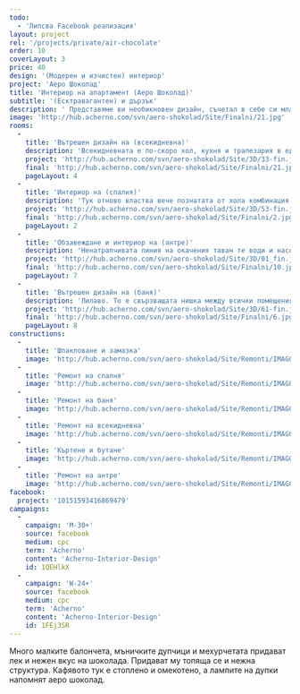 ```yaml
---
todo: 
  - 'Липсва Facebook реализация'
layout: project
rel: '/projects/private/air-chocolate'
order: 10
coverLayout: 3
price: 40
design: '(Модерен и изчистен) интериор'
project: 'Аеро Шоколад'
title: 'Интериор на апартамент (Аеро Шоколад)'
subtitle: '(Есктравагантен) и дързък'
description: ' Представяме ви необикновен дизайн, съчетал в себе си младежката непринуденост и спокойствието на домашния уют. Интериор, препращащ към вкуса на различни видове шоколад: млечен, натурален, с пълнеж или с балончета. Шоколадът е като дома - всеки има различен вкус. Едни го харесват млечен, други го харесват черен. Някои го обичат с лешници или с бадеми.'
image: 'http://hub.acherno.com/svn/aero-shokolad/Site/Finalni/21.jpg'
rooms:
  -
    title: 'Вътрешен дизайн на (всекидневна)'
    description: 'Всекидневната е по-скоро хол, кухня и трапезария в едно. Съчетание между топло кафяво, мръсно бяло, почти прозрачно лилаво и лампи и столове с характерна и допълваща се визия.'
    project: 'http://hub.acherno.com/svn/aero-shokolad/Site/3D/33-fin.jpg'
    final: 'http://hub.acherno.com/svn/aero-shokolad/Site/Finalni/21.jpg'
    pageLayout: 4
  -
    title: 'Интериор на (спалня)'
    description: 'Тук отново властва вече познатата от хола комбинация на бяло, дърво и лилаво. Обстановката е уютна и приятна и дори може да те предразположи да поработиш на компактното бюро.'
    project: 'http://hub.acherno.com/svn/aero-shokolad/Site/3D/53-fin.jpg'
    final: 'http://hub.acherno.com/svn/aero-shokolad/Site/Finalni/2.jpg'
    pageLayout: 2
  -
    title: 'Обзавеждане и интериор на (антре)'
    description: 'Ненатрапчивата линия на окачения таван те води и насочва. Лампите, скрити в улея, осветяват всичко толкова добре, че нямаш онова неприятно чувство, че пристъпваш в полумрак.'
    project: 'http://hub.acherno.com/svn/aero-shokolad/Site/3D/01_fin.jpg'
    final: 'http://hub.acherno.com/svn/aero-shokolad/Site/Finalni/10.jpg'
    pageLayout: 7
  -
    title: 'Вътрешен дизайн на (баня)'
    description: 'Лилаво. То е свързващата нишка между всички помещения. Върви като плавен преход от едно помещение в друго. В тази баня е наситено и подчертано от фризови плочки с принтове на орхидеи.'
    project: 'http://hub.acherno.com/svn/aero-shokolad/Site/3D/61-fin.jpg'
    final: 'http://hub.acherno.com/svn/aero-shokolad/Site/Finalni/6.jpg'
    pageLayout: 8
constructions:
  -
    title: 'Шпакловане и замазка'
    image: 'http://hub.acherno.com/svn/aero-shokolad/Site/Remonti/IMAG0185.jpg'
  -
    title: 'Ремонт на спалня'
    image: 'http://hub.acherno.com/svn/aero-shokolad/Site/Remonti/IMAG0170.jpg'
  -
    title: 'Ремонт на баня'
    image: 'http://hub.acherno.com/svn/aero-shokolad/Site/Remonti/IMAG0166.jpg'
  -
    title: 'Ремонт на всекидневна'
    image: 'http://hub.acherno.com/svn/aero-shokolad/Site/Remonti/IMAG0179.jpg'
  -
    title: 'Къртене и бутане'
    image: 'http://hub.acherno.com/svn/aero-shokolad/Site/Remonti/IMAG0209.jpg'
  -
    title: 'Ремонт на антре'
    image: 'http://hub.acherno.com/svn/aero-shokolad/Site/Remonti/IMAG0178.jpg'
facebook:
  project: '10151593416869479'
campaigns:
  -
    campaign: 'M-30+' 
    source: facebook
    medium: cpc
    term: 'Acherno'
    content: 'Acherno-Interior-Design'
    id: 1QEHlkX
  -
    campaign: 'W-24+' 
    source: facebook
    medium: cpc
    term: 'Acherno'
    content: 'Acherno-Interior-Design'
    id: 1FEj3SR
---
```

Много малките балончета, мъничките дупчици и мехурчетата придават лек и нежен вкус на шоколада. Придават му топяща се и нежна структура. Кафявото тук е стоплено и омекотено, а лампите на дупки напомнят аеро шоколад.

